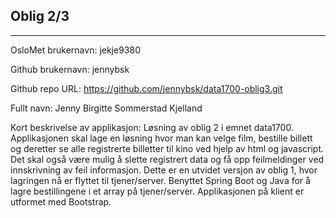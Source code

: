 Oblig 2/3
-------
-------

OsloMet brukernavn: jekje9380

Github brukernavn: jennybsk

Github repo URL: https://github.com/jennybsk/data1700-oblig3.git

Fullt navn: Jenny Birgitte Sommerstad Kjelland

Kort beskrivelse av applikasjon: Løsning av oblig 2 i emnet data1700. Applikasjonen skal lage en løsning hvor man kan velge film, bestille billett og deretter se alle registrerte billetter til kino ved hjelp av html og javascript. Det skal også være mulig å slette registrert data og få opp feilmeldinger ved innskrivning av feil informasjon. Dette er en utvidet versjon av oblig 1, hvor lagringen nå er flyttet til tjener/server. Benyttet Spring Boot og Java for å lagre bestillingene i et array på tjener/server. Applikasjonen på klient er utformet med Bootstrap.

 